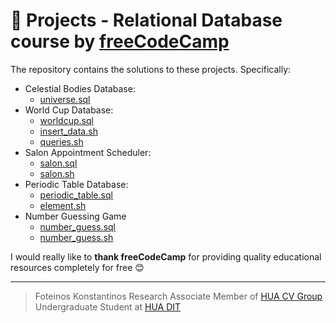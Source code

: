 # **💽 Projects - Relational Database course by <a href="https://www.freecodecamp.org/learn">freeCodeCamp</a>**

The repository contains the solutions to these projects.
Specifically:

*  Celestial Bodies Database:
    *  [universe.sql](./universe.sql)
*  World Cup Database:
    *  [worldcup.sql](./worldcup.sql)
    *  [insert_data.sh](./insert_data.sh)
    *  [queries.sh](./queries.sh)
*  Salon Appointment Scheduler:
    *  [salon.sql](./salon.sql)
    *  [salon.sh](./salon.sh)
*  Periodic Table Database:
    *  [periodic_table.sql](./periodic_table.sql)
    *  [element.sh](./element.sh)
*  Number Guessing Game
    *  [number_guess.sql](./number_guess.sql)
    *  [number_guess.sh](./number_guess.sh)

I would really like to **thank freeCodeCamp** for providing quality educational resources completely for free 😊

---

> Foteinos Konstantinos
> Research Associate
> Member of <a href="https://g.th.papadopoulos.dit.people.hua.gr/computer-vision-group/">HUA CV Group</a>
> Undergraduate Student at <a href="https://www.dit.hua.gr/index.php/en/">HUA DIT</a>
